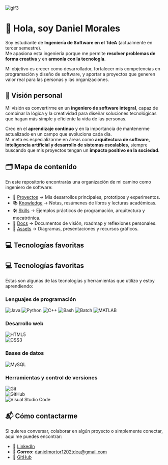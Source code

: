 <!--
**Danemoto9612/Danemoto9612** is a ✨ _special_ ✨ repository because its `README.md` (this file) appears on your GitHub profile.

Here are some ideas to get you started:

- 🔭 I’m currently working on ...
- 🌱 I’m currently learning ...
- 👯 I’m looking to collaborate on ...
- 🤔 I’m looking for help with ...
- 💬 Ask me about ...
- 📫 How to reach me: ...
- 😄 Pronouns: ...
- ⚡ Fun fact: ...
-->
![gif3](https://github.com/user-attachments/assets/912aff80-e7b7-4603-afa8-b82dadc794a4)

# 👋 Hola, soy Daniel Morales  

Soy estudiante de **Ingeniería de Software en el TdeA** (actualmente en tercer semestre).  
Me apasiona esta ingeniería porque me permite **resolver problemas de forma creativa** y en **armonía con la tecnología**.  

Mi objetivo es crecer como desarrollador, fortalecer mis competencias en programación y diseño de software, y aportar a proyectos que generen valor real para las personas y las organizaciones.  

## 🌟 Visión personal  

Mi visión es convertirme en un **ingeniero de software integral**, capaz de combinar la lógica y la creatividad para diseñar soluciones tecnológicas que hagan más simple y eficiente la vida de las personas.  

Creo en el **aprendizaje continuo** y en la importancia de mantenerme actualizado en un campo que evoluciona cada día.  
Mi meta es especializarme en áreas como **arquitectura de software, inteligencia artificial y desarrollo de sistemas escalables**, siempre buscando que mis proyectos tengan un **impacto positivo en la sociedad**.  

## 🗂️ Mapa de contenido  

En este repositorio encontrarás una organización de mi camino como ingeniero de software:  

- 🚀 [Proyectos](./projects/) → Mis desarrollos principales, prototipos y experimentos.  
- 📚 [Knowledge](./knowledge/) → Notas, resúmenes de libros y lecturas académicas.  
- 🛠️ [Skills](./skills/) → Ejemplos prácticos de programación, arquitectura y mecatrónica.  
- 📖 [Docs](./docs/) → Documentos de visión, roadmap y reflexiones personales.  
- 🎨 [Assets](./assets/) → Diagramas, presentaciones y recursos gráficos.  
## 💻 Tecnologías favoritas  

## 💻 Tecnologías favoritas  

Estas son algunas de las tecnologías y herramientas que utilizo y estoy aprendiendo:  

### Lenguajes de programación  
![Java](https://img.shields.io/badge/Java-ED8B00?style=for-the-badge&logo=openjdk&logoColor=white)  ![Python](https://img.shields.io/badge/Python-3776AB?style=for-the-badge&logo=python&logoColor=white)  ![C++](https://img.shields.io/badge/C++-00599C?style=for-the-badge&logo=cplusplus&logoColor=white)  ![Bash](https://img.shields.io/badge/Bash-4EAA25?style=for-the-badge&logo=gnubash&logoColor=white)  ![Batch](https://img.shields.io/badge/Batch-000000?style=for-the-badge&logo=windows&logoColor=white)  ![MATLAB](https://img.shields.io/badge/MATLAB-FF8200?style=for-the-badge&logo=Mathworks&logoColor=white)  

### Desarrollo web  
![HTML5](https://img.shields.io/badge/HTML5-E34F26?style=for-the-badge&logo=html5&logoColor=white)  
![CSS3](https://img.shields.io/badge/CSS3-1572B6?style=for-the-badge&logo=css3&logoColor=white)  

### Bases de datos  
![MySQL](https://img.shields.io/badge/MySQL-4479A1?style=for-the-badge&logo=mysql&logoColor=white)  

### Herramientas y control de versiones  
![Git](https://img.shields.io/badge/Git-F05032?style=for-the-badge&logo=git&logoColor=white)  
![GitHub](https://img.shields.io/badge/GitHub-181717?style=for-the-badge&logo=github&logoColor=white)  
![Visual Studio Code](https://img.shields.io/badge/VS%20Code-0078D4?style=for-the-badge&logo=visualstudiocode&logoColor=white)  

## 📬 Cómo contactarme  

Si quieres conversar, colaborar en algún proyecto o simplemente conectar, aquí me puedes encontrar:  

- 💼 [LinkedIn](https://www.linkedin.com/in/daniel-morales-499464204/)  
- 📧 **Correo:** danielmortor1202tdea@gmail.com 
- 🐙 [GitHub](https://github.com/Danemoto)  

